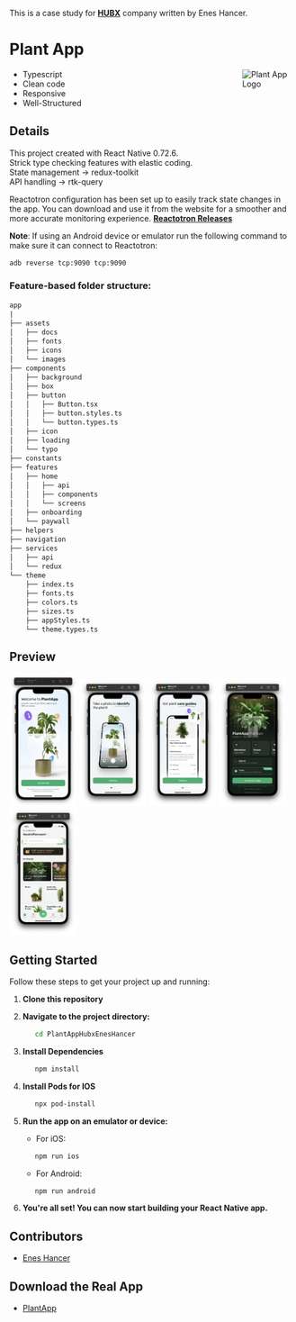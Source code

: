 This is a case study for [**HUBX**](https://hubx.co/) company written by Enes Hancer.

# Plant App

<img src="https://hubx.co/_next/image?url=%2F_next%2Fstatic%2Fmedia%2Flogo.b5a0de15.png&w=256&q=75" align="right"
     alt="Plant App Logo" width="90" height="90">

- Typescript
- Clean code
- Responsive
- Well-Structured

## Details

This project created with React Native 0.72.6. \
Strick type checking features with elastic coding. \
State management -> redux-toolkit \
API handling -> rtk-query

Reactotron configuration has been set up to easily track state changes in the app. You can download and use it from the website for a smoother and more accurate monitoring experience.
[**Reactotron Releases**](https://github.com/infinitered/reactotron/releases/tag/v2.17.1)

**Note**: If using an Android device or emulator run the following command to make sure it can connect to Reactotron:

```
adb reverse tcp:9090 tcp:9090
```

### Feature-based folder structure:

```
app
|
├── assets
│   ├── docs
│   ├── fonts
│   ├── icons
│   └── images
├── components
│   ├── background
│   ├── box
│   ├── button
│   │   ├── Button.tsx
│   │   ├── button.styles.ts
│   │   └── button.types.ts
│   ├── icon
│   ├── loading
│   └── typo
├── constants
├── features
│   ├── home
│   │   ├── api
│   │   ├── components
│   │   └── screens
│   ├── onboarding
│   └── paywall
├── helpers
├── navigation
├── services
│   ├── api
│   └── redux
└── theme
    ├── index.ts
    ├── fonts.ts
    ├── colors.ts
    ├── sizes.ts
    ├── appStyles.ts
    └── theme.types.ts
```

## Preview

<p float="left">
  <img src="./app/assets/docs/ss1.png" width="120" />
  <img src="./app/assets/docs/ss2.png" width="120" />
  <img src="./app/assets/docs/ss3.png" width="120" />
  <img src="./app/assets/docs/ss4.png" width="120" />
  <img src="./app/assets/docs/ss5.png" width="120" />
</p>


## Getting Started

Follow these steps to get your project up and running:

1. **Clone this repository**

2. **Navigate to the project directory:**
   ```bash
      cd PlantAppHubxEnesHancer
   ```

3. **Install Dependencies**
   ```bash
      npm install
   ```

4. **Install Pods for IOS**
   ```bash
      npx pod-install
   ```

5. **Run the app on an emulator or device:**
   * For iOS:

   ```bash
      npm run ios
   ```

   * For Android:

   ```bash
      npm run android
   ```
6. **You're all set! You can now start building your React Native app.**

## Contributors
   - [Enes Hancer](https://github.com/DeveloperInside)

## Download the Real App
   - [PlantApp](https://plantapp.app/)